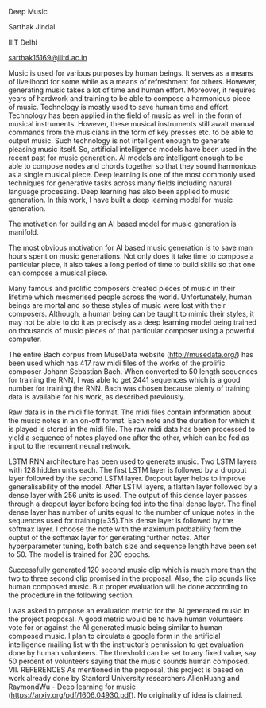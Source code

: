 Deep Music

Sarthak Jindal

IIIT Delhi

sarthak15169@iiitd.ac.in

Music is used for various purposes by human beings. It
serves as a means of livelihood for some while as a means
of refreshment for others. However, generating music takes a
lot of time and human effort. Moreover, it requires years of
hardwork and training to be able to compose a harmonious
piece of music. Technology is mostly used to save human
time and effort. Technology has been applied in the field of
music as well in the form of musical instruments. However,
these musical instruments still await manual commands from
the musicians in the form of key presses etc. to be able to
output music. Such technology is not intelligent enough to
generate pleasing music itself.
So, artificial intelligence models have been used in the
recent past for music generation. AI models are intelligent
enough to be able to compose nodes and chords together
so that they sound harmonious as a single musical piece.
Deep learning is one of the most commonly used techniques
for generative tasks across many fields including natural
language processing. Deep learning has also been applied to
music generation. In this work, I have built a deep learning
model for music generation.

The motivation for building an AI based model for music
generation is manifold. 

The most obvious motivation for AI based music generation
is to save man hours spent on music generations. Not only
does it take time to compose a particular piece, it also takes
a long period of time to build skills so that one can compose
a musical piece.

Many famous and prolific composers created pieces of
music in their lifetime which mesmerised people across the
world. Unfortunately, human beings are mortal and so these
styles of music were lost with their composers. Although, a
human being can be taught to mimic their styles, it may not be
able to do it as precisely as a deep learning model being trained
on thousands of music pieces of that particular composer using
a powerful computer.

The entire Bach corpus from
MuseData website (http://musedata.org/) has been used which
has 417 raw midi files of the works of the prolific composer Johann
Sebastian Bach. When converted to 50 length sequences
for training the RNN, I was able to get 2441 sequences which
is a good number for training the RNN. Bach was chosen
because plenty of training data is available for his work, as
described previously.

Raw data is in the midi file format. The midi files contain
information about the music notes in an on-off format. Each
note and the duration for which it is played is stored in the
midi file. The raw midi data has been processed to yield a
sequence of notes played one after the other, which can be
fed as input to the recurrent neural network.

LSTM RNN architecture has been used to generate music.
Two LSTM layers with 128 hidden units each. The first LSTM
layer is followed by a dropout layer followed by the second
LSTM layer. Dropout layer helps to improve generalisability
of the model. After LSTM layers, a flatten layer followed by
a dense layer with 256 units is used. The output of this dense
layer passes through a dropout layer before being fed into the
final dense layer. The final dense layer has number of units
equal to the number of unique notes in the sequences used
for training(=35).This dense layer is followed by the softmax
layer. I choose the note with the maximum probability from the
ouptut of the softmax layer for generating further notes. After
hyperparameter tuning, both batch size and sequence length
have been set to 50. The model is trained for 200 epochs.

Successfully generated 120 second music clip which is
much more than the two to three second clip promised in the
proposal. Also, the clip sounds like human composed music.
But proper evaluation will be done according to the procedure
in the following section.

I was asked to propose an evaluation metric for the AI
generated music in the project proposal. A good metric would
be to have human volunteers vote for or against the AI
generated music being similar to human composed music. I
plan to circulate a google form in the artificial intelligence
mailing list with the instructor’s permission to get evaluation
done by human volunteers. The threshold can be set to any
fixed value, say 50 percent of volunteers saying that the music
sounds human composed.
VII. REFERENCES
As mentioned in the proposal, this project is based
on work already done by Stanford University researchers
AllenHuang and RaymondWu - Deep learning for music
(https://arxiv.org/pdf/1606.04930.pdf). No originality of idea
is claimed.
